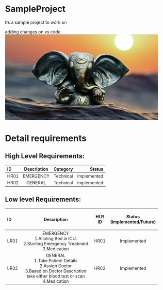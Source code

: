 # SampleProject
Its a sample project to work on


adding changes on vs code
![](https://github.com/GudimetlaSaiSatish/SampleProject/blob/main/wallpaperflare.com_wallpaper.jpg)
# Detail requirements
## High Level Requirements:
| ID        | Description  | Category    | Status    |
| :---      |    :----:    |      :----: |       ---:|
| HR01      | EMERGENCY    | Technical   |Implemented|
| HR02      | GENERAL      | Technical   |Implemented|


##  Low level Requirements:
| ID        | Description                                                                          | HLR ID      |<p align=center> Status<br>(Implemented/Future)  |
| :---      |    :----:                                                                            |      :----: |                                             ---:|
| LR01      | EMERGENCY<br>1.Alloting Bed in ICU.<br>2.Starting Emergency Treatment<br>3.Medication| HR01        |<p align=center>Implemented                      |
| LR02      | GENERAL<br>1.Take Patient Details<br>2.Assign Doctor<br>3.Based on Doctor Description take either blood test or scan<br>4.Medication  | HR02        |   <p align=center> Implemented                  |
